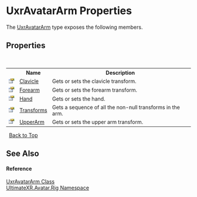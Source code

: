 # UxrAvatarArm Properties
 

The <a href="T_UltimateXR_Avatar_Rig_UxrAvatarArm">UxrAvatarArm</a> type exposes the following members.


## Properties
&nbsp;<table><tr><th></th><th>Name</th><th>Description</th></tr><tr><td>![Public property](media/pubproperty.gif "Public property")</td><td><a href="P_UltimateXR_Avatar_Rig_UxrAvatarArm_Clavicle">Clavicle</a></td><td>
Gets or sets the clavicle transform.</td></tr><tr><td>![Public property](media/pubproperty.gif "Public property")</td><td><a href="P_UltimateXR_Avatar_Rig_UxrAvatarArm_Forearm">Forearm</a></td><td>
Gets or sets the forearm transform.</td></tr><tr><td>![Public property](media/pubproperty.gif "Public property")</td><td><a href="P_UltimateXR_Avatar_Rig_UxrAvatarArm_Hand">Hand</a></td><td>
Gets or sets the hand.</td></tr><tr><td>![Public property](media/pubproperty.gif "Public property")</td><td><a href="P_UltimateXR_Avatar_Rig_UxrAvatarArm_Transforms">Transforms</a></td><td>
Gets a sequence of all the non-null transforms in the arm.</td></tr><tr><td>![Public property](media/pubproperty.gif "Public property")</td><td><a href="P_UltimateXR_Avatar_Rig_UxrAvatarArm_UpperArm">UpperArm</a></td><td>
Gets or sets the upper arm transform.</td></tr></table>&nbsp;
<a href="#uxravatararm-properties">Back to Top</a>

## See Also


#### Reference
<a href="T_UltimateXR_Avatar_Rig_UxrAvatarArm">UxrAvatarArm Class</a><br /><a href="N_UltimateXR_Avatar_Rig">UltimateXR.Avatar.Rig Namespace</a><br />